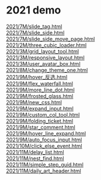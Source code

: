# 2021 demo

[2021/7M/slide_tag.html](https://www.adba.club/CSS-Inspired-Factory/2021/7M/slide_tag.html) <br/>[2021/7M/slide_side.html](https://www.adba.club/CSS-Inspired-Factory/2021/7M/slide_side.html) <br/>[2021/7M/slide_side_move_page.html](https://www.adba.club/CSS-Inspired-Factory/2021/7M/slide_side_move_page.html) <br/>[2021/2M/three_cubic_loader.html](https://www.adba.club/CSS-Inspired-Factory/2021/2M/three_cubic_loader.html) <br/>[2021/3M/grid_layout_tool.html](https://www.adba.club/CSS-Inspired-Factory/2021/3M/grid_layout_tool.html) <br/>[2021/3M/responsive_layout.html](https://www.adba.club/CSS-Inspired-Factory/2021/3M/responsive_layout.html) <br/>[2021/3M/user_avatar_box.html](https://www.adba.club/CSS-Inspired-Factory/2021/3M/user_avatar_box.html) <br/> [2021/8M/change_theme_one.html](https://www.adba.club/CSS-Inspired-Factory/2021/8M/change_theme_one.html) <br/>[2021/9M/hover\_反选.html](https://www.adba.club/CSS-Inspired-Factory/2021/9M/hover_反选.html) <br/>[2021/9M/flex_waterfall.html](https://www.adba.club/CSS-Inspired-Factory/2021/9M/flex_waterfall.html) <br/>[2021/9M/more_line_dot.html](https://www.adba.club/CSS-Inspired-Factory/2021/9M/more_line_dot.html) <br/>[2021/9M/frosted_glass.html](https://www.adba.club/CSS-Inspired-Factory/2021/9M/frosted_glass.html) <br/>[2021/9M/new_css.html](https://www.adba.club/CSS-Inspired-Factory/2021/9M/new_css.html) <br/>[2021/9M/expand_input.html](https://www.adba.club/CSS-Inspired-Factory/2021/9M/expand_input.html) <br/>[2021/9M/custom_col_tool.html](https://www.adba.club/CSS-Inspired-Factory/2021/9M/custom_col_tool.html) <br/>
[2021/9M/folding_ticket.html](https://www.adba.club/CSS-Inspired-Factory/2021/9M/folding_ticket.html) <br/>[2021/9M/star_comment.html](https://www.adba.club/CSS-Inspired-Factory/2021/9M/star_comment.html) <br/>[2021/9M/hover_line_expand.html](https://www.adba.club/CSS-Inspired-Factory/2021/9M/hover_line_expand.html) <br/>[2021/9M/auto_focus_input.html](https://www.adba.club/CSS-Inspired-Factory/2021/9M/auto_focus_input.html) <br/>[2021/10M/click_else_event.html](https://www.adba.club/CSS-Inspired-Factory/2021/10M/click_else_event.html) <br/>[2021/11M/delay_list.html](https://www.adba.club/CSS-Inspired-Factory/2021/11M/delay_list.html) <br/>[2021/11M/nest_find.html](https://www.adba.club/CSS-Inspired-Factory/2021/11M/nest_find.html) <br/>[2021/11M/simple_step_guid.html](https://www.adba.club/CSS-Inspired-Factory/2021/11M/simple_step_guid.html) <br/>[2021/11M/daily_art_header.html](https://www.adba.club/CSS-Inspired-Factory/2021/11M/daily_art_header.html) <br/>